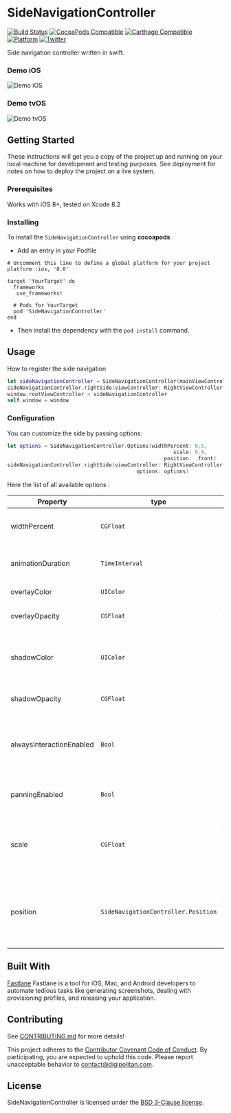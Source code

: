 SideNavigationController
=================================

[![Build Status](https://travis-ci.org/Digipolitan/side-navigation-controller.svg?branch=master)](https://travis-ci.org/Digipolitan/side-navigation-controller)
[![CocoaPods Compatible](https://img.shields.io/cocoapods/v/SideNavigationController.svg)](https://img.shields.io/cocoapods/v/SideNavigationController.svg)
[![Carthage Compatible](https://img.shields.io/badge/Carthage-compatible-4BC51D.svg?style=flat)](https://github.com/Carthage/Carthage)
[![Platform](https://img.shields.io/cocoapods/p/SideNavigationController.svg?style=flat)](http://cocoadocs.org/docsets/SideNavigationController)
[![Twitter](https://img.shields.io/badge/twitter-@Digipolitan-blue.svg?style=flat)](http://twitter.com/Digipolitan)

Side navigation controller written in swift.

### Demo iOS

![Demo iOS](https://github.com/Digipolitan/side-navigation-controller/blob/develop/Screenshots/ios_capture.gif?raw=true "Demo iOS")

### Demo tvOS

![Demo tvOS](https://github.com/Digipolitan/side-navigation-controller/blob/develop/Screenshots/tvos_capture.gif?raw=true "Demo tvOS")

## Getting Started

These instructions will get you a copy of the project up and running on your local machine for development and testing purposes. See deployment for notes on how to deploy the project on a live system.

### Prerequisites

Works with iOS 8+, tested on Xcode 8.2

### Installing

To install the `SideNavigationController` using **cocoapods**

- Add an entry in your Podfile  

```
# Uncomment this line to define a global platform for your project
platform :ios, '8.0'

target 'YourTarget' do
  frameworks
   use_frameworks!

  # Pods for YourTarget
  pod 'SideNavigationController'
end
```

- Then install the dependency with the `pod install` command.

## Usage

How to register the side navigation

```swift
let sideNavigationController = SideNavigationController(mainViewController: UINavigationController(rootViewController: ViewController()))
sideNavigationController.rightSide(viewController: RightViewController())
window.rootViewController = sideNavigationController
self.window = window
```

### Configuration

You can customize the side by passing options:

```swift
let options = SideNavigationController.Options(widthPercent: 0.5,
                                                      scale: 0.9,
                                                   position: .front)
sideNavigationController.rightSide(viewController: RightViewController(),
                                          options: options)
```

Here the list of all available options :

| Property | type | Description  | Default |
| --- | --- | --- | --- |
| widthPercent | `CGFloat` | Size of the side view controller [0-1] | 0.33 |
| animationDuration | `TimeInterval` | How long the animation will last | 0.3 |
| overlayColor | `UIColor` | The overlay color | white |
| overlayOpacity | `CGFloat` | Opacity of the overlay [0-1] |  0.5 |
| shadowColor | `UIColor` | Shadow color around the main or the side view controller | white |
| shadowOpacity | `CGFloat` | Opacity of the shadow [0-1] | 0.8 |
| alwaysInteractionEnabled | `Bool` | Sets to true allows always user interaction on the main view controller | false |
| panningEnabled | `Bool` | Allows panning to display and hide sides | true |
| scale | `CGFloat` | Transform the scale of main view controller during the animation [0-2] | 1 |
| position | `SideNavigationController.Position` | The position of the side, such as below or above the main view controller | back |

## Built With

[Fastlane](https://fastlane.tools/)
Fastlane is a tool for iOS, Mac, and Android developers to automate tedious tasks like generating screenshots, dealing with provisioning profiles, and releasing your application.

## Contributing

See [CONTRIBUTING.md](CONTRIBUTING.md) for more details!

This project adheres to the [Contributor Covenant Code of Conduct](CODE_OF_CONDUCT.md).
By participating, you are expected to uphold this code. Please report
unacceptable behavior to [contact@digipolitan.com](mailto:contact@digipolitan.com).

## License

SideNavigationController is licensed under the [BSD 3-Clause license](LICENSE).
